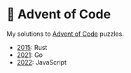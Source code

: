 # 🎄 Advent of Code

My solutions to [Advent of Code](https://adventofcode.com/) puzzles.

-   [2015](2015): Rust
-   [2021](2021): Go
-   [2022](2022): JavaScript
